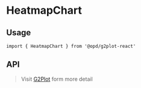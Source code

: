 # HeatmapChart

## Usage

```tsx | pure
import { HeatmapChart } from '@opd/g2plot-react'
```

## API

<API id="HeatmapChart"></API>

> Visit [G2Plot](https://g2plot.antv.antgroup.com/api/plot-api) form more detail
